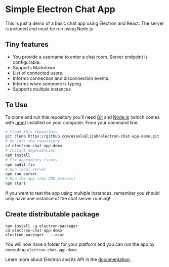 # Simple Electron Chat App

This is just a demo of a basic chat app using Electron and React.
The server is included and must be run using Node.js

## Tiny features

* You provide a username to enter a chat room. Server endpoint is configurable.
* Supports Markdown.
* List of connected users.
* Informs connection and disconnection events.
* Informs when someone is typing.
* Supports multiple instances

## To Use

To clone and run this repository you'll need [Git](https://git-scm.com) and [Node.js](https://nodejs.org/en/download/) (which comes with [npm](http://npmjs.com)) installed on your computer. From your command line:

```bash
# Clone this repository
git clone https://github.com/AsaoluElijah/electron-chat-app-demo.git
# Go into the repository
cd electron-chat-app-demo
# Install dependencies
npm install
# Fix dependency issues
npm audit fix
# Run local server
npm run server
# Run the app (new CMD process)
npm start
```

If you want to test the app using multiple instances, remember you should only have one instance of the chat server running!

## Create distributable package
```
npm install -g electron-packager
cd electron-chat-app-demo
electron-packager . --asar
```
You will now have a folder for your platform and you can run the app by executing `electron-chat-app-demo`

Learn more about Electron and its API in the [documentation](http://electron.atom.io/docs/latest).
